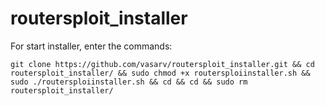 # routersploit_installer
For start installer, enter the commands:

    git clone https://github.com/vasarv/routersploit_installer.git && cd routersploit_installer/ && sudo chmod +x routersploiinstaller.sh && sudo ./routersploiinstaller.sh && cd && cd && sudo rm routersploit_installer/
